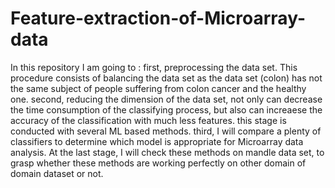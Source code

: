 # Feature-extraction-of-Microarray-data
In this repository I am going to :
first, preprocessing the data set. This procedure consists of balancing the data set as the data set (colon) has not the same subject of people suffering from colon cancer and the healthy one.
second, reducing the dimension of the data set, not only can decrease the time consumption of the classifying process, but also can increaese the accuracy of the classification with much less features. this stage is conducted with several ML based methods.
third, I will compare a plenty of classifiers to determine which model is appropriate for Microarray data analysis.
At the last stage, I will check these methods on mandle data set, to grasp whether these methods are working perfectly on other domain of domain dataset or not. 
